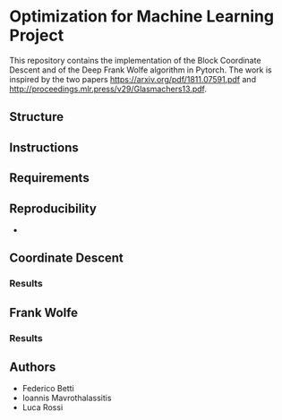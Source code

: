 # Optimization for Machine Learning Project
This repository contains the implementation of the Block Coordinate Descent and of the Deep Frank Wolfe algorithm in Pytorch. The work is inspired by the two papers  https://arxiv.org/pdf/1811.07591.pdf and http://proceedings.mlr.press/v29/Glasmachers13.pdf.

## Structure

## Instructions

## Requirements

## Reproducibility
- [Colab Notebook for the experiments on Frank Wolfe]: https://colab.research.google.com/drive/1mpsunyV-11yDXPhZLznryLxJoMx4Zqxd

## Coordinate Descent

### Results

## Frank Wolfe

### Results

## Authors
- Federico Betti
- Ioannis Mavrothalassitis
- Luca Rossi
